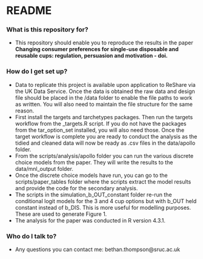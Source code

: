 # README

### What is this repository for?

-   This repository should enable you to reproduce the results in the paper **Changing consumer preferences for single-use disposable and reusable cups: regulation, persuasion and motivation - doi.**

### How do I get set up?

-   Data to replicate this project is available upon application to ReShare via the UK Data Service. Once the data is obtained the raw data and design file should be placed in the /data folder to enable the file paths to work as written. You will also need to maintain the file structure for the same reason.
-   First install the targets and tarchetypes packages. Then run the targets workflow from the \_targets.R script. If you do not have the packages from the tar_option_set installed, you will also need those. Once the target workflow is complete you are ready to conduct the analysis as the tidied and cleaned data will now be ready as .csv files in the data/apollo folder.
-   From the scripts/analysis/apollo folder you can run the various discrete choice models from the paper. They will write the results to the data/mnl_output folder.
-   Once the discrete choice models have run, you can go to the scripts/paper_tables folder where the scripts extract the model results and provide the code for the secondary analysis.
-   The scripts in the simulation_b_OUT_constant folder re-run the conditional logit models for the 3 and 4 cup options but with b_OUT held constant instead of b_DIS. This is more useful for modelling purposes. These are used to generate Figure 1.
-   The analysis for the paper was conducted in R version 4.3.1.

### Who do I talk to?

-   Any questions you can contact me: bethan.thompson\@sruc.ac.uk
